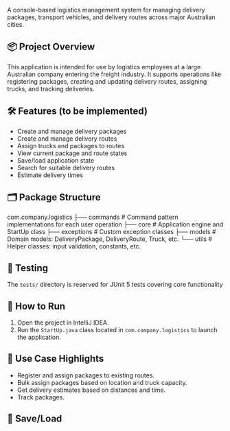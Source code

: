A console-based logistics management system for managing delivery packages, transport vehicles, and delivery routes across major Australian cities.

## 📦 Project Overview

This application is intended for use by logistics employees at a large Australian company entering the freight industry. It supports operations like registering packages, creating and updating delivery routes, assigning trucks, and tracking deliveries.

## 🛠️ Features (to be implemented)

- Create and manage delivery packages
- Create and manage delivery routes
- Assign trucks and packages to routes
- View current package and route states
- Save/load application state
- Search for suitable delivery routes
- Estimate delivery times

## 🗂️ Package Structure

com.company.logistics
├── commands # Command pattern implementations for each user operation
├── core # Application engine and StartUp class
├── exceptions # Custom exception classes
├── models # Domain models: DeliveryPackage, DeliveryRoute, Truck, etc.
└── utils # Helper classes: input validation, constants, etc.

## 🧪 Testing

The `tests/` directory is reserved for JUnit 5 tests covering core functionality

## 🚀 How to Run

1. Open the project in IntelliJ IDEA.
2. Run the `StartUp.java` class located in `com.company.logistics` to launch the application.

## 📌 Use Case Highlights

- Register and assign packages to existing routes.
- Bulk assign packages based on location and truck capacity.
- Get delivery estimates based on distances and time.
- Track packages.

## 📂 Save/Load